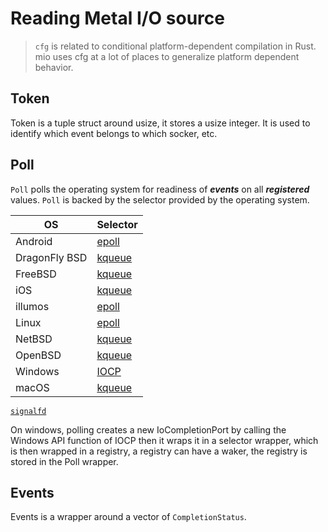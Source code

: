 # Reading Metal I/O source
> `cfg` is related to conditional platform-dependent compilation in Rust. mio uses cfg at a lot of places to generalize platform dependent behavior.
## Token
Token is a tuple struct around usize, it stores a usize integer. It is used to identify which event belongs to which socker, etc.
## Poll
`Poll` polls the operating system for readiness of ***events*** on all ***registered*** values. `Poll` is backed by the selector provided by the operating system.

| OS            | Selector                                                                           |
| ------------- | ---------------------------------------------------------------------------------- |
| Android       | [epoll](https://man7.org/linux/man-pages/man7/epoll.7.html)                        |
| DragonFly BSD | [kqueue](https://www.freebsd.org/cgi/man.cgi?query=kqueue&sektion=2)               |
| FreeBSD       | [kqueue](https://www.freebsd.org/cgi/man.cgi?query=kqueue&sektion=2)               |
| iOS           | [kqueue](https://www.freebsd.org/cgi/man.cgi?query=kqueue&sektion=2)               |
| illumos       | [epoll](https://man7.org/linux/man-pages/man7/epoll.7.html)                        |
| Linux         | [epoll](https://man7.org/linux/man-pages/man7/epoll.7.html)                        |
| NetBSD        | [kqueue](https://www.freebsd.org/cgi/man.cgi?query=kqueue&sektion=2)               |
| OpenBSD       | [kqueue](https://www.freebsd.org/cgi/man.cgi?query=kqueue&sektion=2)               |
| Windows       | [IOCP](https://docs.microsoft.com/en-us/windows/win32/fileio/i-o-completion-ports) |
| macOS         | [kqueue](https://www.freebsd.org/cgi/man.cgi?query=kqueue&sektion=2)               |
[`signalfd`](https://man7.org/linux/man-pages/man2/signalfd.2.html)

On windows, polling creates a new IoCompletionPort by calling the Windows API function of IOCP then it wraps it in a selector wrapper, which is then wrapped in a registry, a registry can have a waker, the registry is stored in the Poll wrapper.
## Events
Events is a wrapper around a vector of `CompletionStatus`.